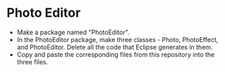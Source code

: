Photo Editor
===========

- Make a package named "PhotoEditor".
- In the PhotoEditor package, make three classes - Photo, PhotoEffect, and PhotoEditor. Delete all the code that Eclipse generates in them.
- Copy and paste the corresponding files from this repository into the three files.

